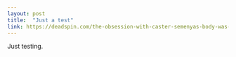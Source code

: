 ```yaml
---
layout: post
title:  "Just a test"
link: https://deadspin.com/the-obsession-with-caster-semenyas-body-was-racist-from-1832994493 
---
```


Just testing.
